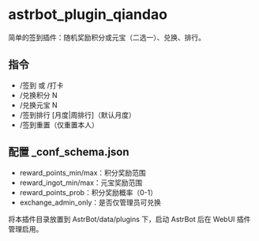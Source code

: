 # astrbot_plugin_qiandao

简单的签到插件：随机奖励积分或元宝（二选一）、兑换、排行。

## 指令
- /签到 或 /打卡
- /兑换积分 N
- /兑换元宝 N
- /签到排行 [月度|周排行]（默认月度）
- /签到重置（仅重置本人）

## 配置 _conf_schema.json
- reward_points_min/max：积分奖励范围
- reward_ingot_min/max：元宝奖励范围
- reward_points_prob：积分奖励概率（0-1）
- exchange_admin_only：是否仅管理员可兑换

将本插件目录放置到 AstrBot/data/plugins 下，启动 AstrBot 后在 WebUI 插件管理启用。
